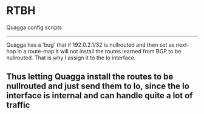 # RTBH

Quagga config scripts

---
Quagga has a 'bug' that if 192.0.2.1/32 is nullrouted and then set as next-hop in a route-map it will not install the routes learned from BGP to be nullrouted.
That is why I assign it to the lo interface.

Thus letting Quagga install the routes to be nullrouted and just send them to lo, since the lo interface is internal and can handle quite a lot of traffic
---

